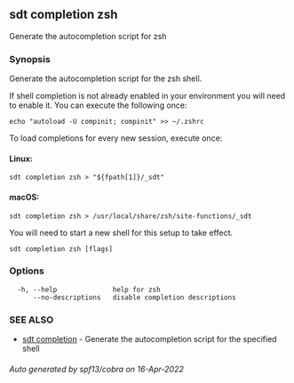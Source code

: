 ## sdt completion zsh

Generate the autocompletion script for zsh

### Synopsis

Generate the autocompletion script for the zsh shell.

If shell completion is not already enabled in your environment you will need
to enable it.  You can execute the following once:

	echo "autoload -U compinit; compinit" >> ~/.zshrc

To load completions for every new session, execute once:

#### Linux:

	sdt completion zsh > "${fpath[1]}/_sdt"

#### macOS:

	sdt completion zsh > /usr/local/share/zsh/site-functions/_sdt

You will need to start a new shell for this setup to take effect.


```
sdt completion zsh [flags]
```

### Options

```
  -h, --help              help for zsh
      --no-descriptions   disable completion descriptions
```

### SEE ALSO

* [sdt completion](sdt_completion.md)	 - Generate the autocompletion script for the specified shell

###### Auto generated by spf13/cobra on 16-Apr-2022
